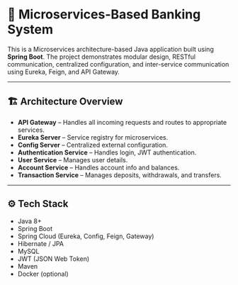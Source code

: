 # 🧩 Microservices-Based Banking System

This is a Microservices architecture-based Java application built using **Spring Boot**. The project demonstrates modular design, RESTful communication, centralized configuration, and inter-service communication using Eureka, Feign, and API Gateway.

---

## 🏗️ Architecture Overview

- **API Gateway** – Handles all incoming requests and routes to appropriate services.
- **Eureka Server** – Service registry for microservices.
- **Config Server** – Centralized external configuration.
- **Authentication Service** – Handles login, JWT authentication.
- **User Service** – Manages user details.
- **Account Service** – Handles account info and balances.
- **Transaction Service** – Manages deposits, withdrawals, and transfers.

---

## ⚙️ Tech Stack

- Java 8+
- Spring Boot
- Spring Cloud (Eureka, Config, Feign, Gateway)
- Hibernate / JPA
- MySQL 
- JWT (JSON Web Token)
- Maven
- Docker (optional)

